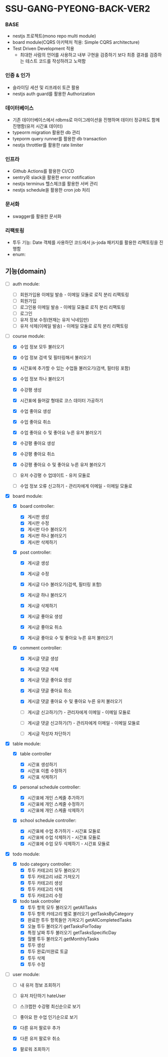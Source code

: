 # SSU-GANG-PYEONG-BACK-VER2

### BASE

- nestjs 프로젝트(mono repo multi module)
- board module(CQRS 아키텍처 적용: Simple CQRS architecture)
- Test Driven Development 적용
  - 최대한 사람의 언어를 사용하고 내부 구현을 검증하기 보다 최종 결과를 검증하는 테스트 코드를 작성하려고 노력함

### 인증 & 인가

- 슬라이딩 세션 및 리프레쉬 토큰 활용
- nestjs auth guard를 활용한 Authorization

### 데이터베이스

- 기존 데이터베이스에서 rdbms로 마이그레이션을 진행하며 데이터 정규화도 함께 진행함(유저 시간표 데이터)
- typeorm migration 활용한 db 관리
- tyeporm query runner를 활용한 db transaction
- nestjs throttler를 활용한 rate limiter

### 인프라

- Github Actions를 활용한 CI/CD
- sentry와 slack을 활용한 error notification
- nestjs terminus 헬스체크를 활용한 서버 관리
- nestjs schedule을 활용한 cron job 처리

### 문서화

- swagger를 활용한 문서화

### 리팩토링

- 투두 기능: Date 객체를 사용하던 코드에서 js-joda 패키지를 활용한 리팩토링을 진행함
- enum:

## 기능(domain)

- [ ] auth module:

  - [ ] 회원가입용 이메일 발송 - 이메일 모듈로 로직 분리 리팩토링
  - [ ] 회원가입
  - [ ] 로그인용 이메일 발송 - 이메일 모듈로 로직 분리 리팩토링
  - [ ] 로그인
  - [ ] 유저 정보 수정(현재는 유저 닉네임만)
  - [ ] 유저 삭제(이메일 발송) - 이메일 모듈로 로직 분리 리팩토링

- [ ] course module:

  - [x] 수업 정보 모두 불러오기
  - [x] 수업 정보 검색 및 필터링해서 불러오기
  - [x] 시간표에 추가할 수 있는 수업들 불러오기(검색, 필터링 포함)
  - [x] 수업 정보 하나 불러오기
  - [x] 수강평 생성

  - [x] 시간표에 들어갈 형태로 코스 데이터 가공하기

  - [x] 수업 좋아요 생성
  - [x] 수업 좋아요 취소
  - [x] 수업 좋아요 수 및 좋아요 누른 유저 불러오기

  - [x] 수강평 좋아요 생성
  - [x] 수강평 좋아요 취소
  - [x] 수강평 좋아요 수 및 좋아요 누른 유저 불러오기

  - [ ] 유저 수강평 수 업데이트 - 유저 모듈로
  - [ ] 수업 정보 오류 신고하기 - 관리자에게 이메일 - 이메일 모듈로

- [x] board module:

  - [x] board controller:

    - [x] 게시판 생성
    - [x] 게시판 수정
    - [x] 게시판 다수 불러오기
    - [x] 게시판 하나 불러오기
    - [x] 게시판 삭제하기

  - [x] post controller:

    - [x] 게시글 생성
    - [x] 게시글 수정
    - [x] 게시글 다수 불러오기(검색, 필터링 포함)
    - [x] 게시글 하나 불러오기
    - [x] 게시글 삭제하기

    - [x] 게시글 좋아요 생성
    - [x] 게시글 좋아요 취소
    - [x] 게시글 좋아요 수 및 좋아요 누른 유저 불러오기

  - [x] comment controller:

    - [x] 게시글 댓글 생성
    - [x] 게시글 댓글 삭제

    - [x] 게시글 댓글 좋아요 생성
    - [x] 게시글 댓글 좋아요 취소
    - [x] 게시글 댓글 좋아요 수 및 좋아요 누른 유저 불러오기

    - [ ] 게시글 신고하기(?) - 관리자에게 이메일 - 이메일 모듈로
    - [ ] 게시글 댓글 신고하기(?) - 관리자에게 이메일 - 이메일 모듈로
    - [ ] 게시글 작성자 차단하기

- [x] table module:

  - [x] table controller

    - [x] 시간표 생성하기
    - [x] 시간표 이름 수정하기
    - [x] 시간표 삭제하기

  - [x] personal schedule controller:

    - [x] 시간표에 개인 스케줄 추가하기
    - [x] 시간표에 개인 스케줄 수정하기
    - [x] 시간표에 개인 스케줄 삭제하기

  - [x] school schedule controller:
    - [x] 시간표에 수업 추가하기 - 시간표 모듈로
    - [x] 시간표에 수업 삭제하기 - 시간표 모듈로
    - [x] 시간표에 수업 모두 삭제하기 - 시간표 모듈로

- [x] todo module:

  - [x] todo category controller:
    - [x] 투두 카테고리 모두 불러오기
    - [x] 투두 카테고리 id로 가져오기
    - [x] 투두 카테고리 생성
    - [x] 투두 카테고리 삭제
    - [x] 투두 카테고리 수정
  - [x] todo task controller
    - [x] 투두 항목 모두 불러오기 getAllTasks
    - [x] 투두 항목 카테고리 별로 불러오기 getTasksByCategory
    - [x] 완료한 투두 항목들만 가져오기 getAllCompletedTasks
    - [x] 오늘 투두 불러오기 getTasksForToday
    - [x] 특정 날짜 투두 불러오기 getTasksSpecificDay
    - [x] 월별 투두 불러오기 getMonthlyTasks
    - [x] 투두 생성
    - [x] 투두 완료/미완료 토글
    - [x] 투두 삭제
    - [x] 투두 수정

- [ ] user module:

  - [ ] 내 유저 정보 조회하기
  - [ ] 유저 차단하기 hateUser
  - [ ] 스크랩한 수강평 최신순으로 보기
  - [ ] 좋아요 한 수업 인기순으로 보기

  - [x] 다른 유저 팔로우 추가
  - [x] 다른 유저 팔로우 취소
  - [x] 팔로워 조회하기
